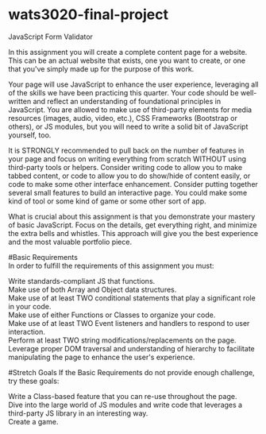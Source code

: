 # wats3020-final-project
JavaScript Form Validator

In this assignment you will create a complete content page for a website. This can be an actual website that exists, one you want to create, or one that you've simply made up for the purpose of this work. 

Your page will use JavaScript to enhance the user experience, leveraging all of the skills we have been practicing this quarter. Your code should be well-written and reflect an understanding of foundational principles in JavaScript. You are allowed to make use of third-party elements for media resources (images, audio, video, etc.), CSS Frameworks (Bootstrap or others), or JS modules, but you will need to write a solid bit of JavaScript yourself, too.

It is STRONGLY recommended to pull back on the number of features in your page and focus on writing everything from scratch WITHOUT using third-party tools or helpers. Consider writing code to allow you to make tabbed content, or code to allow you to do show/hide of content easily, or code to make some other interface enhancement. Consider putting together several small features to build an interactive page. You could make some kind of tool or some kind of game or some other sort of app.

What is crucial about this assignment is that you demonstrate your mastery of basic JavaScript. Focus on the details, get everything right, and minimize the extra bells and whistles. This approach will give you the best experience and the most valuable portfolio piece.

#Basic Requirements<br>
In order to fulfill the requirements of this assignment you must:

Write standards-compliant JS that functions.<br>
Make use of both Array and Object data structures.<br>
Make use of at least TWO conditional statements that play a significant role in your code.<br>
Make use of either Functions or Classes to organize your code.<br>
Make use of at least TWO Event listeners and handlers to respond to user interaction.<br>
Perform at least TWO string modifications/replacements on the page.<br>
Leverage proper DOM traversal and understanding of hierarchy to facilitate manipulating the page to enhance the user's experience.<br>

#Stretch Goals
If the Basic Requirements do not provide enough challenge, try these goals:

Write a Class-based feature that you can re-use throughout the page.<br>
Dive into the large world of JS modules and write code that leverages a third-party JS library in an interesting way.<br>
Create a game.